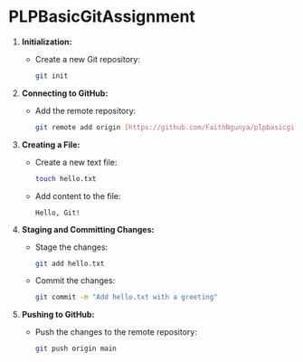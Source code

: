 # PLPBasicGitAssignment


1. **Initialization:**
   - Create a new Git repository:
     ```bash
     git init
     ```

2. **Connecting to GitHub:**
   - Add the remote repository:
     ```bash
     git remote add origin [https://github.com/FaithNgunya/plpbasicgitassignment.git](https://github.com/FaithNgunya/plpbasicgitassignment.git)
     ```

3. **Creating a File:**
   - Create a new text file:
     ```bash
     touch hello.txt
     ```
   - Add content to the file:
     ```
     Hello, Git!
     ```

4. **Staging and Committing Changes:**
   - Stage the changes:
     ```bash
     git add hello.txt
     ```
   - Commit the changes:
     ```bash
     git commit -m "Add hello.txt with a greeting"
     ```

5. **Pushing to GitHub:**
   - Push the changes to the remote repository:
     ```bash
     git push origin main
     ```
